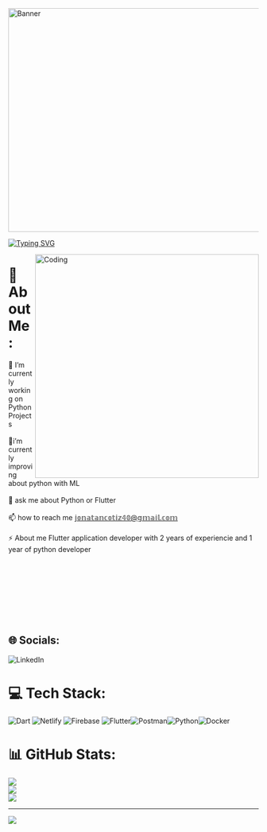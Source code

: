 <div class="banner-container">
  <img src="https://i.pinimg.com/originals/bb/5e/47/bb5e47498772c0628f6dc7f26a6af28c.gif" alt="Banner" width ="3000" height="450">
</div>


[![Typing SVG](https://readme-typing-svg.demolab.com?font=Fira+Code&pause=1000&random=false&width=435&lines=Flutter;;Firebase;Python;Netlify)](https://git.io/typing-svg)

<img align="right" alt="Coding" width="450" height="450" src="https://68.media.tumblr.com/b6231b4d5e3be51d0a8b302f29e628ae/tumblr_om3zookB751rnbw6mo2_r1_540.gif">

# 💫 About Me:
 🔭 I’m currently working on Python Projects<br><br>🌱i’m currently improving about python with ML<br><br>💬 ask me about Python or Flutter<br><br>📫 how to reach me 𝕛𝕠𝕟𝕒𝕥𝕒𝕟𝕔𝕠𝕥𝕚𝕫𝟜𝟘@𝕘𝕞𝕒𝕚𝕝.𝕔𝕠𝕞<br><br>⚡ About me Flutter application developer with 2 years of experiencie and 1 year of python developer<br><br>

<br></br>
<br></br>
<br></br>


## 🌐 Socials:
![LinkedIn](https://img.shields.io/badge/LinkedIn-%230077B5.svg?logo=linkedin&logoColor=white)

# 💻 Tech Stack:
![Dart](https://img.shields.io/badge/dart-%230175C2.svg?style=for-the-badge&logo=dart&logoColor=white) ![Netlify](https://img.shields.io/badge/netlify-%23000000.svg?style=for-the-badge&logo=netlify&logoColor=#00C7B7) ![Firebase](https://img.shields.io/badge/firebase-%23039BE5.svg?style=for-the-badge&logo=firebase) ![Flutter](https://img.shields.io/badge/Flutter-%2302569B.svg?style=for-the-badge&logo=Flutter&logoColor=white)![Postman](https://img.shields.io/badge/Postman-FF6C37?style=for-the-badge&logo=postman&logoColor=white)![Python](https://img.shields.io/badge/python-3776AB?style=for-the-badge&logo=python&logoColor=white)![Docker](https://img.shields.io/badge/docker-2496ED?style=for-the-badge&logo=docker&logoColor=white)
# 📊 GitHub Stats:
![](https://github-readme-stats.vercel.app/api?username=jcotiz&theme=nightowl&hide_border=false&include_all_commits=false&count_private=false)<br/>
![](https://github-readme-streak-stats.herokuapp.com/?user=jcotiz&theme=nightowl&hide_border=false)<br/>
![](https://github-readme-stats.vercel.app/api/top-langs/?username=jcotiz&theme=nightowl&hide_border=false&include_all_commits=false&count_private=false&layout=compact)

---
[![](https://visitcount.itsvg.in/api?id=jcotiz&icon=0&color=0)](https://visitcount.itsvg.in)

<!-- Proudly created with GPRM ( https://gprm.itsvg.in ) -->
